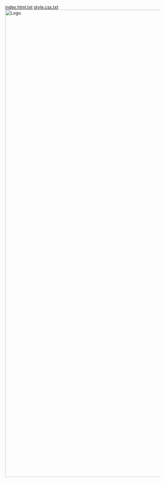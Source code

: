 [index.html.txt](https://github.com/user-attachments/files/22033793/index.html)
[style.css.txt](https://github.com/user-attachments/files/22033794/style.css)
<img width="1600" height="1514" alt="Logo" src="https://github.com/user-attachments/assets/c0cdb17a-1a1a-4cc3-8f34-8cdf08464b2a" />
